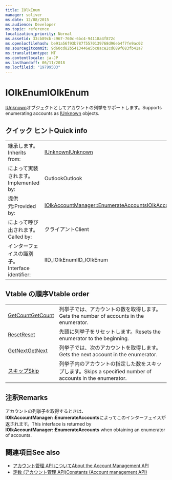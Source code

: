 ```yaml
---
title: IOlkEnum
manager: soliver
ms.date: 12/08/2015
ms.audience: Developer
ms.topic: reference
localization_priority: Normal
ms.assetid: 33cb89cb-c967-760c-6bc4-94118a4f872c
ms.openlocfilehash: be91a56f93b787f5570139768d96eb4f7fe9ac02
ms.sourcegitcommit: 9d60cd82b5413446e5bc8ace2cd689f683fb41a7
ms.translationtype: MT
ms.contentlocale: ja-JP
ms.lasthandoff: 06/11/2018
ms.locfileid: "19799503"
---
```

# <a name="iolkenum"></a><span data-ttu-id="982c9-102">IOlkEnum</span><span class="sxs-lookup"><span data-stu-id="982c9-102">IOlkEnum</span></span>

<span data-ttu-id="982c9-103">[IUnknown](http://msdn.microsoft.com/library/com.iunknown%28Office.15%29.aspx)オブジェクトとしてアカウントの列挙をサポートします。</span><span class="sxs-lookup"><span data-stu-id="982c9-103">Supports enumerating accounts as [IUnknown](http://msdn.microsoft.com/library/com.iunknown%28Office.15%29.aspx) objects.</span></span> 
  
## <a name="quick-info"></a><span data-ttu-id="982c9-104">クイック ヒント</span><span class="sxs-lookup"><span data-stu-id="982c9-104">Quick info</span></span>

|||
|:-----|:-----|
|<span data-ttu-id="982c9-105">継承します。</span><span class="sxs-lookup"><span data-stu-id="982c9-105">Inherits from:</span></span>  <br/> |[<span data-ttu-id="982c9-106">IUnknown</span><span class="sxs-lookup"><span data-stu-id="982c9-106">IUnknown</span></span>](http://msdn.microsoft.com/library/33f1d79a-33fc-4ce5-a372-e08bda378332%28Office.15%29.aspx) <br/> |
|<span data-ttu-id="982c9-107">によって実装されます。</span><span class="sxs-lookup"><span data-stu-id="982c9-107">Implemented by:</span></span>  <br/> |<span data-ttu-id="982c9-108">Outlook</span><span class="sxs-lookup"><span data-stu-id="982c9-108">Outlook</span></span>  <br/> |
|<span data-ttu-id="982c9-109">提供元:</span><span class="sxs-lookup"><span data-stu-id="982c9-109">Provided by:</span></span>  <br/> |[<span data-ttu-id="982c9-110">IOlkAccountManager::EnumerateAccounts</span><span class="sxs-lookup"><span data-stu-id="982c9-110">IOlkAccountManager::EnumerateAccounts</span></span>](iolkaccountmanager-enumerateaccounts.md) <br/> |
|<span data-ttu-id="982c9-111">によって呼び出されます。</span><span class="sxs-lookup"><span data-stu-id="982c9-111">Called by:</span></span>  <br/> |<span data-ttu-id="982c9-112">クライアント</span><span class="sxs-lookup"><span data-stu-id="982c9-112">Client</span></span>  <br/> |
|<span data-ttu-id="982c9-113">インターフェイスの識別子。</span><span class="sxs-lookup"><span data-stu-id="982c9-113">Interface identifier:</span></span>  <br/> |<span data-ttu-id="982c9-114">IID_IOlkEnum</span><span class="sxs-lookup"><span data-stu-id="982c9-114">IID_IOlkEnum</span></span>  <br/> |
   
## <a name="vtable-order"></a><span data-ttu-id="982c9-115">Vtable の順序</span><span class="sxs-lookup"><span data-stu-id="982c9-115">Vtable order</span></span>

|||
|:-----|:-----|
|[<span data-ttu-id="982c9-116">GetCount</span><span class="sxs-lookup"><span data-stu-id="982c9-116">GetCount</span></span>](iolkenum-getcount.md) <br/> |<span data-ttu-id="982c9-117">列挙子では、アカウントの数を取得します。</span><span class="sxs-lookup"><span data-stu-id="982c9-117">Gets the number of accounts in the enumerator.</span></span>  <br/> |
|[<span data-ttu-id="982c9-118">Reset</span><span class="sxs-lookup"><span data-stu-id="982c9-118">Reset</span></span>](iolkenum-reset.md) <br/> |<span data-ttu-id="982c9-119">先頭に列挙子をリセットします。</span><span class="sxs-lookup"><span data-stu-id="982c9-119">Resets the enumerator to the beginning.</span></span>  <br/> |
|[<span data-ttu-id="982c9-120">GetNext</span><span class="sxs-lookup"><span data-stu-id="982c9-120">GetNext</span></span>](iolkenum-getnext.md) <br/> |<span data-ttu-id="982c9-121">列挙子では、次のアカウントを取得します。</span><span class="sxs-lookup"><span data-stu-id="982c9-121">Gets the next account in the enumerator.</span></span>  <br/> |
|[<span data-ttu-id="982c9-122">スキップ</span><span class="sxs-lookup"><span data-stu-id="982c9-122">Skip</span></span>](iolkenum-skip.md) <br/> |<span data-ttu-id="982c9-123">列挙子内のアカウントの指定した数をスキップします。</span><span class="sxs-lookup"><span data-stu-id="982c9-123">Skips a specified number of accounts in the enumerator.</span></span>  <br/> |
   
## <a name="remarks"></a><span data-ttu-id="982c9-124">注釈</span><span class="sxs-lookup"><span data-stu-id="982c9-124">Remarks</span></span>

<span data-ttu-id="982c9-125">アカウントの列挙子を取得するときは、 **IOlkAccountManager::EnumerateAccounts**によってこのインターフェイスが返されます。</span><span class="sxs-lookup"><span data-stu-id="982c9-125">This interface is returned by **IOlkAccountManager::EnumerateAccounts** when obtaining an enumerator of accounts.</span></span> 
  
## <a name="see-also"></a><span data-ttu-id="982c9-126">関連項目</span><span class="sxs-lookup"><span data-stu-id="982c9-126">See also</span></span>

- [<span data-ttu-id="982c9-127">アカウント管理 API について</span><span class="sxs-lookup"><span data-stu-id="982c9-127">About the Account Management API</span></span>](about-the-account-management-api.md) 
- [<span data-ttu-id="982c9-128">定数 (アカウント管理 API)</span><span class="sxs-lookup"><span data-stu-id="982c9-128">Constants (Account management API)</span></span>](constants-account-management-api.md)

